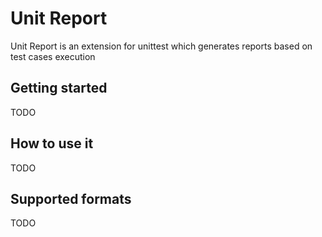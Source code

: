 # Unit Report

Unit Report is an extension for unittest which generates reports based on test cases execution

## Getting started

TODO

## How to use it

TODO

## Supported formats

TODO

